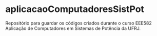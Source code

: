 # aplicacaoComputadoresSistPot
Repositório para guardar os códigos criados durante o curso EEE582 Aplicação de Computadores em Sistemas de Potência da UFRJ. 
